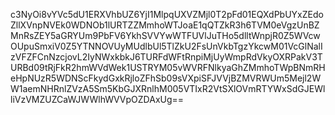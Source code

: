 c3NyOi8vYVc5dU1ERXVhbUZ6YjI1MlpqUXVZMjl0T2pFd01EQXdPbUYxZEdoZllXVnpNVEk0WDNOb1lURTZZMmhoWTJoaE1qQTZkR3h6TVM0eVgzUnBZMnRsZEY5aGRYUm9PbFV6YkhSVVYwWTFUVlJuTHo5dlltWnpjR0Z5WVcwOUpuSmxiV0Z5YTNNOVUyMUdlbUl5TlZkU2FsUnVkbTgzYkcwM01VcGlNalIzVFZFCnNzcjovL2IyNWxkbkJ6TURFdWFtRnpiMjUyWmpRdVkyOXRPakV3TURBd09tRjFkR2hmWVdWek1USTRYM05vWVRFNlkyaGhZMmhoTWpBNmRHeHpNUzR5WDNScFkydGxkRjloZFhSb09sVXpiSFJVVjBZMVRWUm5Mejl2WW1aemNHRnlZVzA5Sm5KbGJXRnlhM005VTIxR2VtSXlOVmRTYWxSdGJEWlliVzVMZUZCaWJWWlhWVVpOZDAxUg==
